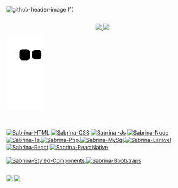 ![github-header-image (1)](https://user-images.githubusercontent.com/99099328/173665478-27d621aa-0715-473d-a153-fc5199b084ba.png)

##

<div align="center">
  <a href="https://github.com/sabrinapiress">
  <img height="150em" src="https://github-readme-stats-sigma-five.vercel.app/api?username=sabrinapiress&show_icons=true&theme=dracula&include_all_commits=true&count_private=true"/>
  <img height="150em" src="https://github-readme-stats-sigma-five.vercel.app/api/top-langs/?username=sabrinapiress&layout=compact&langs_count=7&theme=dracula"/>
</div> 
    
![Snake animation](https://github.com/rafaballerini/rafaballerini/blob/output/github-contribution-grid-snake.svg)
    
  ##
<div style="display: inline_block"><br>
  <img align="center" alt="Sabrina-HTML" height="30" width="80" src="https://img.shields.io/badge/HTML5-E34F26?style=for-the-badge&logo=html5&logoColor=white">
  <img align="center" alt="Sabrina-CSS" height="30" width="80" src="https://img.shields.io/badge/CSS3-1572B6?style=for-the-badge&logo=css3&logoColor=white">
  <img align="center" alt="Sabrina -Js" height="30" width="95" src="https://img.shields.io/badge/JavaScript-323330?style=for-the-badge&logo=javascript&logoColor=F7DF1E">
 <img align="center" alt="Sabrina-Node" height="30" width="80" src="https://img.shields.io/badge/Node.js-43853D?style=for-the-badge&logo=node.js&logoColor=white">
  <img align="center" alt="Sabrina-Ts" height="30" width="100" src="https://img.shields.io/badge/TypeScript-007ACC?style=for-the-badge&logo=typescript&logoColor=white">
  <img align="center" alt="Sabrina-Php" height="30" width="70" src="https://img.shields.io/badge/PHP-777BB4?style=for-the-badge&logo=php&logoColor=white">
<img align="center" alt="Sabrina-MySql" height="30" width="80" src="https://img.shields.io/badge/MySQL-00000F?style=for-the-badge&logo=mysql&logoColor=white">
  <img align="center" alt="Sabrina-Laravel" height="30" width="85" src="https://img.shields.io/badge/Laravel-FF2D20?style=for-the-badge&logo=laravel&logoColor=white">
   <img align="center" alt="Sabrina-React" height="30" width="80" src="https://img.shields.io/badge/React-20232A?style=for-the-badge&logo=react&logoColor=61DAFB">
<img align="center" alt="Sabrina-ReactNative" height="30" width="115" src="https://img.shields.io/badge/React_Native-20232A?style=for-the-badge&logo=react&logoColor=61DAFB">
</div>
  </br>
<div>
  <img align="center" alt="Sabrina-Styled-Components" height="30" width="130" src="https://img.shields.io/badge/styled--components-DB7093?style=for-the-badge&logo=styled-components&logoColor=white">
  <img align="center" alt="Sabrina-Bootstraps" height="30" width="120" src="https://img.shields.io/badge/Bootstrap-563D7C?style=for-the-badge&logo=bootstrap&logoColor=white">
<!--   <img align="center" alt="Sabrina-Material-UI" height="30" width="80" src="https://img.shields.io/badge/Material--UI-0081CB?style=for-the-badge&logo=material-ui&logoColor=white"> -->
<!--   <img align="center" alt="Sabrina-React-Router" height="30" width="95" src="https://img.shields.io/badge/React_Router-CA4245?style=for-the-badge&logo=react-router&logoColor=white"> --> 		
</div>
  
  ##
  
 
<!--   <a href="https://instagram.com/_sabrinapires" target="_blank"><img src="https://img.shields.io/badge/-Instagram-%23E4405F?style=for-the-badge&logo=instagram&logoColor=white" target="_blank"></a> -->
  <a href = "mailto:sabrinapires_@outlook.com"><img src="https://img.shields.io/badge/Microsoft_Outlook-0078D4?style=for-the-badge&logo=microsoft-outlook&logoColor=white" target="_blank"></a>
  <a href="https://www.linkedin.com/in/sabrina-caroline-pires-082292239/" target="_blank"><img src="https://img.shields.io/badge/-LinkedIn-%230077B5?style=for-the-badge&logo=linkedin&logoColor=white" target="_blank"></a> 
    

</div>
   
  
